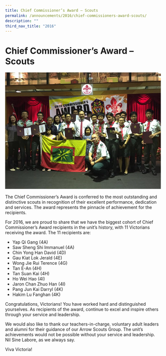 ```yaml
---
title: Chief Commissioner’s Award – Scouts
permalink: /announcements/2016/chief-commissioners-award-scouts/
description: ""
third_nav_title: "2016"
---
```

# **Chief Commissioner’s Award – Scouts**

![](/images/Scouts-14.jpg)

The Chief Commissioner’s Award is conferred to the most outstanding and distinctive scouts in recognition of their excellent performance, dedication and services. The award represents the pinnacle of achievement for the recipients.

For 2016, we are proud to share that we have the biggest cohort of Chief Commissioner’s Award recipients in the unit’s history, with 11 Victorians receiving the award. The 11 recipients are:

*   Yap Qi Gang (4A)
*   Saw Sheng Shi Immanuel (4A)
*   Chin Yong Han David (4D)
*   Gau Kiat Lok Jerald (4E)
*   Wong Jie Rui Terence (4G)
*   Tan E-An (4H)
*   Tan Suan Kai (4H)
*   Ho Wei Hao (4I)
*   Jaron Chan Zhuo Han (4I)
*   Pang Jun Kai Darryl (4K)
*   Hakim Lu Fanghan (4K)

Congratulations, Victorians! You have worked hard and distinguished yourselves. As recipients of the award, continue to excel and inspire others through your service and leadership.

We would also like to thank our teachers-in-charge, voluntary adult leaders and alumni for their guidance of our Arrow Scouts Group. The unit’s achievements would not be possible without your service and leadership. Nil Sine Labore, as we always say.

Viva Victoria!